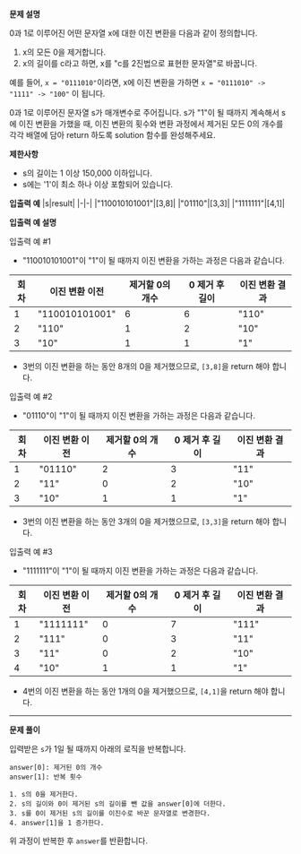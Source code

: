 **문제 설명**

0과 1로 이루어진 어떤 문자열 x에 대한 이진 변환을 다음과 같이 정의합니다.
1. x의 모든 0을 제거합니다.
1. x의 길이를 c라고 하면, x를 "c를 2진법으로 표현한 문자열"로 바꿉니다.

예를 들어, `x = "0111010"`이라면, x에 이진 변환을 가하면 `x = "0111010" -> "1111" -> "100"` 이 됩니다.

0과 1로 이루어진 문자열 s가 매개변수로 주어집니다. s가 "1"이 될 때까지 계속해서 s에 이진 변환을 가했을 때, 이진 변환의 횟수와 변환 과정에서 제거된 모든 0의 개수를 각각 배열에 담아 return 하도록 solution 함수를 완성해주세요.

**제한사항**

- s의 길이는 1 이상 150,000 이하입니다.
- s에는 '1'이 최소 하나 이상 포함되어 있습니다.

**입출력 예**
|s|result|
|-|-|
|"110010101001"|[3,8]|
|"01110"|[3,3]|
|"1111111"|[4,1]|

**입출력 예 설명**

입출력 예 #1

- "110010101001"이 "1"이 될 때까지 이진 변환을 가하는 과정은 다음과 같습니다.

|회차|이진 변환 이전|제거할 0의 개수|0 제거 후 길이|이진 변환 결과|
|-|-|-|-|-|
|1|"110010101001"|6|6|"110"|
|2|"110"|1|2|"10"|
|3|"10"|1|1|"1"|

- 3번의 이진 변환을 하는 동안 8개의 0을 제거했으므로, `[3,8]`을 return 해야 합니다.
  
입출력 예 #2

- "01110"이 "1"이 될 때까지 이진 변환을 가하는 과정은 다음과 같습니다.

|회차|이진 변환 이전|제거할 0의 개수|0 제거 후 길이|이진 변환 결과|
|-|-|-|-|-|
|1|"01110"|2|3|"11"|
|2|"11"|0|2|"10"|
|3|"10"|1|1|"1"|

- 3번의 이진 변환을 하는 동안 3개의 0을 제거했으므로, `[3,3]`을 return 해야 합니다.

입출력 예 #3

- "1111111"이 "1"이 될 때까지 이진 변환을 가하는 과정은 다음과 같습니다.

|회차|이진 변환 이전|제거할 0의 개수|0 제거 후 길이|이진 변환 결과|
|-|-|-|-|-|
|1|"1111111"|0|7|"111"|
|2|"111"|0|3|"11"|
|3|"11"|0|2|"10"|
|4|"10"|1|1|"1"|

- 4번의 이진 변환을 하는 동안 1개의 0을 제거했으므로, `[4,1]`을 return 해야 합니다.

<hr/>

**문제 풀이**

입력받은 `s`가 1일 될 때까지 아래의 로직을 반복합니다.
```
answer[0]: 제거된 0의 개수
answer[1]: 반복 횟수

1. s의 0을 제거한다.
2. s의 길이와 0이 제거된 s의 길이를 뺀 값을 answer[0]에 더한다.
3. s를 0이 제거된 s의 길이를 이진수로 바꾼 문자열로 변경한다.
4. answer[1]을 1 증가한다.
```

위 과정이 반복한 후 `answer`를 반환합니다.